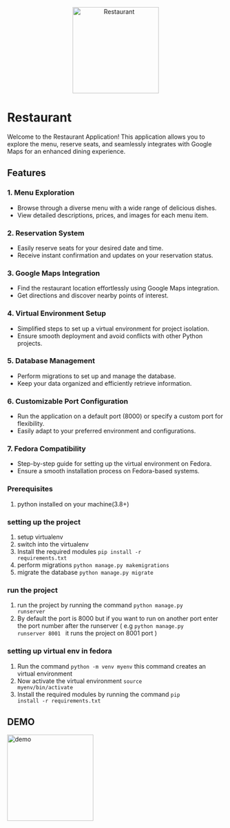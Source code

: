 <div align="center">
  <img src="https://github.com/kanugurajesh/Restaurant/assets/120458029/38824a97-4cc0-4a16-9d7b-42ca6c0604bd" alt="Restaurant" width="200" height="200">
</div>

# Restaurant

Welcome to the Restaurant Application! This application allows you to explore the menu, reserve seats, and seamlessly integrates with Google Maps for an enhanced dining experience.

## Features

### 1. Menu Exploration
- Browse through a diverse menu with a wide range of delicious dishes.
- View detailed descriptions, prices, and images for each menu item.

### 2. Reservation System
- Easily reserve seats for your desired date and time.
- Receive instant confirmation and updates on your reservation status.

### 3. Google Maps Integration
- Find the restaurant location effortlessly using Google Maps integration.
- Get directions and discover nearby points of interest.

### 4. Virtual Environment Setup
- Simplified steps to set up a virtual environment for project isolation.
- Ensure smooth deployment and avoid conflicts with other Python projects.

### 5. Database Management
- Perform migrations to set up and manage the database.
- Keep your data organized and efficiently retrieve information.

### 6. Customizable Port Configuration
- Run the application on a default port (8000) or specify a custom port for flexibility.
- Easily adapt to your preferred environment and configurations.

### 7. Fedora Compatibility
- Step-by-step guide for setting up the virtual environment on Fedora.
- Ensure a smooth installation process on Fedora-based systems.


### Prerequisites
1. python installed on your machine(3.8+)

### setting up the project
1. setup virtualenv
2. switch into the virtualenv
3. Install the required modules <code>pip install -r requirements.txt</code>
4. perform migrations <code>python manage.py makemigrations</code>
5. migrate the database <code>python manage.py migrate</code>

### run the project
1. run the project by running the command <code>python manage.py runserver</code>
2. By default the port is 8000 but if you want to run on another port enter the port number after the runserver ( e.g <code>python manage.py runserver 8001 </code> it runs the project on 8001 port )

### setting up virtual env in fedora
1. Run the command <code>python -m venv myenv</code> this command creates an virtual environment
2. Now activate the virtual environment <code>source myenv/bin/activate</code>
3. Install the required modules by running the command <code>pip install -r requirements.txt</code>

## DEMO
<a href="https://youtu.be/Q5FUZfroKzA?feature=shared"><img src="https://github.com/kanugurajesh/Restaurant/assets/120458029/b3e6e45a-943e-4c2e-8fa4-9b8a09ff46bc" alt="demo" width="200" height="200"/></a>
